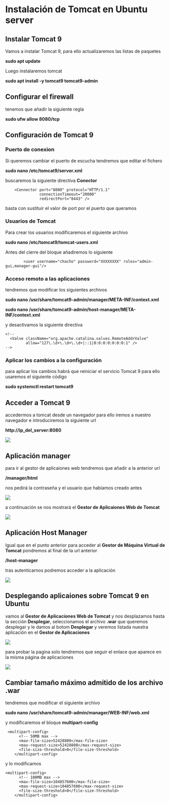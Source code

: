 # Instalación de Tomcat en Ubuntu server## Instalar Tomcat 9Vamos a instalar Tomcat 9, para ello actualizaremos las listas de paquetes**sudo apt update**Luego instalaremos tomcat**sudo apt install -y tomcat9 tomcat9-admin**## Configurar el firewalltenemos que añadir la siguiente regla**sudo ufw allow 8080/tcp**## Configuración de Tomcat 9### Puerto de conexionSi queremos cambiar el puerto de escucha tendremos que editar el fichero**sudo nano /etc/tomcat9/server.xml**buscaremos la siguiente directiva **Conector**~~~    <Connector port="8080" protocol="HTTP/1.1"               connectionTimeout="20000"               redirectPort="8443" />~~~basta con sustituir el valor de port por el puerto que queramos### Usuarios de TomcatPara crear los usuarios modificaremos el siguiente archivo**sudo nano /etc/tomcat9/tomcat-users.xml**Antes del cierre del bloque añadiremos lo siguiente~~~            <user username="chacho" password="XXXXXXXX" roles="admin-gui,manager-gui"/>~~~        ### Acceso remoto a las aplicacionestendremos que modificar los siguientes archivos**sudo nano /usr/share/tomcat9-admin/manager/META-INF/context.xml****sudo nano /usr/share/tomcat9-admin/host-manager/META-INF/context.xml**y desactivamos la siguiente directiva~~~<!--  <Valve className="org.apache.catalina.valves.RemoteAddrValve"         allow="127\.\d+\.\d+\.\d+|::1|0:0:0:0:0:0:0:1" />-->~~~### Aplicar los cambios a la configuraciónpara aplicar los cambios habrá que reiniciar el servicio Tomcat 9 para ello usaremos el siguiente código**sudo systemctl restart tomcat9**## Acceder a Tomcat 9accedermos a tomcat desde un navegador para ello iremos a nuestro navegador e introduciremos la siguiente url**http://ip_del_server:8080**![](img/Screenshot_1.png)## Aplicación manager para ir al gestor de aplicaiones web tendremos que añadir a la anterior url**/manager/html**nos pedirá la contraseña y el usuario que habíamos creado antes![](img/Screenshot_2.png)a continuación se nos mostrará el **Gestor de Aplicaiones Web de Tomcat**![](img/Screenshot_3.png)## Aplicación Host ManagerIgual que en el punto anterior para acceder al **Gestor de Máquina Virtual de Tomcat** pondremos al final de la url anterior **/host-manager**tras autenticarnos podremos acceder a la aplicación![](img/Screenshot_4.png)## Desplegando aplicaiones sobre Tomcat 9 en Ubuntuvamos al **Gestor de Aplicaciones Web de Tomcat** y nos desplazamos hasta la sección **Desplegar**, seleccionamos el archivo **.war** que queremos desplegar y le damos al botom **Desplegar** y veremos listada nuestra aplicación en el **Gestor de Aplicaciones**![](img/Screenshot_5.png)para probar la pagina solo tendremos que seguir el enlace que aparece en la misma página de aplicaciones![](img/Screenshot_6.png)## Cambiar tamaño máximo admitido de los archivo .wartendremos que modificar el siguiente archivo**sudo nano /usr/share/tomcat9-admin/manager/WEB-INF/web.xml**y modificaremos el bloque **multipart-config**~~~ <multipart-config>      <!-- 50MB max -->      <max-file-size>52428800</max-file-size>      <max-request-size>52428800</max-request-size>      <file-size-threshold>0</file-size-threshold>    </multipart-config>~~~y lo modificamos ~~~<multipart-config>      <!-- 100MB max -->      <max-file-size>104857600</max-file-size>      <max-request-size>104857600</max-request-size>      <file-size-threshold>0</file-size-threshold>    </multipart-config>~~~